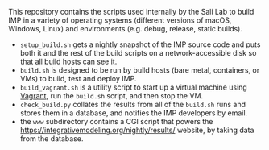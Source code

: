 This repository contains the scripts used internally by the Sali Lab
to build IMP in a variety of operating systems (different versions of macOS,
Windows, Linux) and environments (e.g. debug, release, static builds).

 - `setup_build.sh` gets a nightly snapshot of the IMP source code and puts
   both it and the rest of the build scripts on a network-accessible disk so
   that all build hosts can see it.
 - `build.sh` is designed to be run by build hosts (bare metal, containers,
   or VMs) to build, test and deploy IMP.
 - `build_vagrant.sh` is a utility script to start up a virtual machine using
   [Vagrant](https://www.vagrantup.com/), run the `build.sh` script, and
   then stop the VM.
 - `check_build.py` collates the results from all of the `build.sh` runs
   and stores them in a database, and notifies the IMP developers by email.
 - the `www` subdirectory contains a CGI script that powers the
   https://integrativemodeling.org/nightly/results/ website, by taking
   data from the database.
